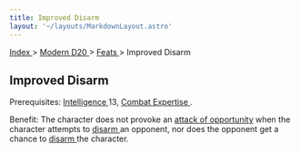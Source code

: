 ```yaml
---
title: Improved Disarm
layout: '~/layouts/MarkdownLayout.astro'
---
```


[ Index ](/) > [ Modern D20 ](/modern.d20.srd) > [ Feats ](/modern.d20.srd/feats) > Improved Disarm

##  Improved Disarm

Prerequisites: [ Intelligence ](/modern.d20.srd/basics/ability.scores) 13, [Combat Expertise ](/modern.d20.srd/feats/combat.expertise) .

Benefit: The character does not provoke an [ attack of opportunity](/modern.d20.srd/combat/attacks.of.opportunity) when the character attempts
to [ disarm ](/modern.d20.srd/combat/disarm) an opponent, nor does the
opponent get a chance to [ disarm ](/modern.d20.srd/combat/disarm) the
character.

